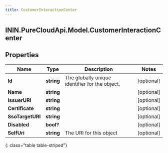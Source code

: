 ```yaml
---
title: CustomerInteractionCenter
---
```

## ININ.PureCloudApi.Model.CustomerInteractionCenter

## Properties

|Name | Type | Description | Notes|
|------------ | ------------- | ------------- | -------------|
| **Id** | **string** | The globally unique identifier for the object. | [optional] |
| **Name** | **string** |  | [optional] |
| **IssuerURI** | **string** |  | [optional] |
| **Certificate** | **string** |  | [optional] |
| **SsoTargetURI** | **string** |  | [optional] |
| **Disabled** | **bool?** |  | [optional] |
| **SelfUri** | **string** | The URI for this object | [optional] |
{: class="table table-striped"}


